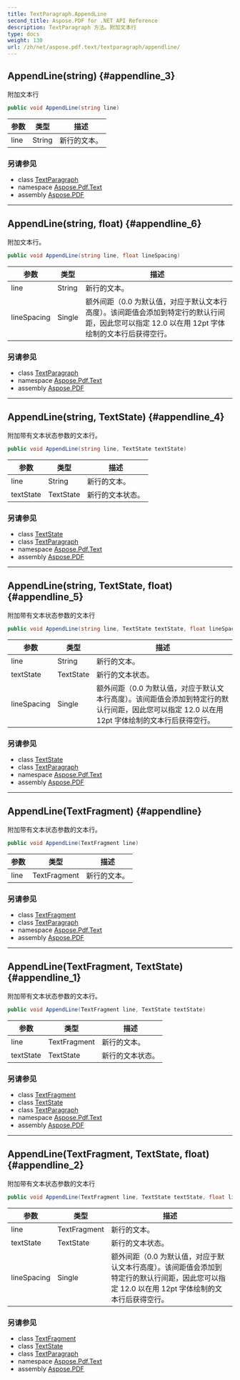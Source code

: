 ```yaml
---
title: TextParagraph.AppendLine
second_title: Aspose.PDF for .NET API Reference
description: TextParagraph 方法。附加文本行
type: docs
weight: 130
url: /zh/net/aspose.pdf.text/textparagraph/appendline/
---
```

## AppendLine(string) {#appendline_3}

附加文本行

```csharp
public void AppendLine(string line)
```

| 参数 | 类型 | 描述 |
| --- | --- | --- |
| line | String | 新行的文本。 |

### 另请参见

* class [TextParagraph](../)
* namespace [Aspose.Pdf.Text](../../../aspose.pdf.text/)
* assembly [Aspose.PDF](../../../)

---

## AppendLine(string, float) {#appendline_6}

附加文本行。

```csharp
public void AppendLine(string line, float lineSpacing)
```

| 参数 | 类型 | 描述 |
| --- | --- | --- |
| line | String | 新行的文本。 |
| lineSpacing | Single | 额外间距（0.0 为默认值，对应于默认文本行高度）。该间距值会添加到特定行的默认行间距，因此您可以指定 12.0 以在用 12pt 字体绘制的文本行后获得空行。 |

### 另请参见

* class [TextParagraph](../)
* namespace [Aspose.Pdf.Text](../../../aspose.pdf.text/)
* assembly [Aspose.PDF](../../../)

---

## AppendLine(string, TextState) {#appendline_4}

附加带有文本状态参数的文本行。

```csharp
public void AppendLine(string line, TextState textState)
```

| 参数 | 类型 | 描述 |
| --- | --- | --- |
| line | String | 新行的文本。 |
| textState | TextState | 新行的文本状态。 |

### 另请参见

* class [TextState](../../textstate/)
* class [TextParagraph](../)
* namespace [Aspose.Pdf.Text](../../../aspose.pdf.text/)
* assembly [Aspose.PDF](../../../)

---

## AppendLine(string, TextState, float) {#appendline_5}

附加带有文本状态参数的文本行

```csharp
public void AppendLine(string line, TextState textState, float lineSpacing)
```

| 参数 | 类型 | 描述 |
| --- | --- | --- |
| line | String | 新行的文本。 |
| textState | TextState | 新行的文本状态。 |
| lineSpacing | Single | 额外间距（0.0 为默认值，对应于默认文本行高度）。该间距值会添加到特定行的默认行间距，因此您可以指定 12.0 以在用 12pt 字体绘制的文本行后获得空行。 |

### 另请参见

* class [TextState](../../textstate/)
* class [TextParagraph](../)
* namespace [Aspose.Pdf.Text](../../../aspose.pdf.text/)
* assembly [Aspose.PDF](../../../)

---

## AppendLine(TextFragment) {#appendline}

附加带有文本状态参数的文本行。

```csharp
public void AppendLine(TextFragment line)
```

| 参数 | 类型 | 描述 |
| --- | --- | --- |
| line | TextFragment | 新行的文本。 |

### 另请参见

* class [TextFragment](../../textfragment/)
* class [TextParagraph](../)
* namespace [Aspose.Pdf.Text](../../../aspose.pdf.text/)
* assembly [Aspose.PDF](../../../)

---

## AppendLine(TextFragment, TextState) {#appendline_1}

附加带有文本状态参数的文本行。

```csharp
public void AppendLine(TextFragment line, TextState textState)
```

| 参数 | 类型 | 描述 |
| --- | --- | --- |
| line | TextFragment | 新行的文本。 |
| textState | TextState | 新行的文本状态。 |

### 另请参见

* class [TextFragment](../../textfragment/)
* class [TextState](../../textstate/)
* class [TextParagraph](../)
* namespace [Aspose.Pdf.Text](../../../aspose.pdf.text/)
* assembly [Aspose.PDF](../../../)

---

## AppendLine(TextFragment, TextState, float) {#appendline_2}

附加带有文本状态参数的文本行

```csharp
public void AppendLine(TextFragment line, TextState textState, float lineSpacing)
```

| 参数 | 类型 | 描述 |
| --- | --- | --- |
| line | TextFragment | 新行的文本。 |
| textState | TextState | 新行的文本状态。 |
| lineSpacing | Single | 额外间距（0.0 为默认值，对应于默认文本行高度）。该间距值会添加到特定行的默认行间距，因此您可以指定 12.0 以在用 12pt 字体绘制的文本行后获得空行。 |

### 另请参见

* class [TextFragment](../../textfragment/)
* class [TextState](../../textstate/)
* class [TextParagraph](../)
* namespace [Aspose.Pdf.Text](../../../aspose.pdf.text/)
* assembly [Aspose.PDF](../../../)